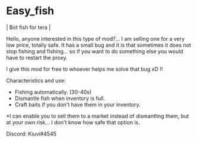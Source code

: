 # Easy_fish
| Bot fish for tera |


Hello, anyone interested in this type of mod?...
I am selling one for a very low price, totally safe.
It has a small bug and it is that sometimes it does not stop fishing and fishing... so if you want to do something else you would have to restart the proxy.

I give this mod for free to whoever helps me solve that bug xD !!

Characteristics and use:
* Fishing automatically. (30-40s)
* Dismantle fish when inventory is full.
* Craft baits if you don't have them in your inventory.

*I can enable you to sell them to a market instead of dismantling them, but at your own risk... I don't know how safe that option is.


Discord: Kiuvi#4545
